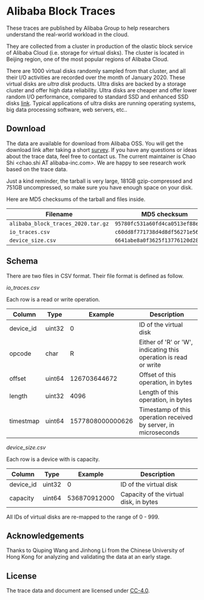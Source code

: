 # Alibaba Block Traces

These traces are published by Alibaba Group to help researchers understand the real-world workload in the cloud.

They are collected from a cluster in production of the olastic block service of Alibaba Cloud (i.e. storage for virtual disks).  The cluster is located in Beijing region, one of the most popular regions of Alibaba Cloud.

There are 1000 virtual disks randomly sampled from that cluster, and all their I/O activities are recorded over the month of January 2020.  These virtual disks are *ultra disk* products.  Ultra disks are backed by a storage cluster and offer high data reliability.  Ultra disks are cheaper and offer lower random I/O performance, compared to standard SSD and enhanced SSD disks [link](https://www.alibabacloud.com/help/doc-detail/25383.htm).  Typical applications of ultra disks are running operating systems, big data processing software, web servers, etc..

## Download

The data are available for download from Alibaba OSS.  You will get the download link after taking a short [survey](https://yida.alibaba-inc.com/o/alibaba_block_traces_2020_survey).  If you have any questions or ideas about the trace data, feel free to contact us.  The current maintainer is Chao Shi \<chao.shi AT alibaba-inc.com\>.  We are happy to see research work based on the trace data.

Just a kind reminder, the tarball is very large, 181GB gzip-compressed and 751GB uncompressed, so make sure you have enough space on your disk.

Here are MD5 checksums of the tarball and files inside.

Filename                           | MD5 checksum
-----------------------------------|---------------
`alibaba_block_traces_2020.tar.gz` | `95780fc531a60fd4ca0513ef88ef469c`
`io_traces.csv`                    | `c60dd8f771738d4d8df56271e56dd308`
`device_size.csv`                  | `6641abe8a0f3625f13776120d2884e84`

## Schema

There are two files in CSV format.  Their file format is defined as follow.

*io\_traces.csv*

Each row is a read or write operation.

Column     | Type    | Example          | Description
-----------|---------|------------------|-----------------------
device\_id | uint32  | 0                | ID of the virtual disk
opcode     | char    | R                | Either of 'R' or 'W', indicating this operation is read or write
offset     | uint64  | 126703644672     | Offset of this operation, in bytes
length     | uint32  | 4096             | Length of this operation, in bytes
timestmap  | uint64  | 1577808000000626 | Timestamp of this operation received by server, in microseconds

*device\_size.csv*

Each row is a device with is capacity.

Column     | Type   | Example         | Description
-----------|--------|-----------------|------------------------------------------
device\_id | uint32 | 0               | ID of the virtual disk
capacity   | uint64 | 536870912000    | Capacity of the virtual disk, in bytes

All IDs of virtual disks are re-mapped to the range of 0 - 999.

## Acknowledgements

Thanks to Qiuping Wang and Jinhong Li from the Chinese University of Hong Kong for analyzing and validating the data at an early stage.

## License

The trace data and document are licensed under [CC-4.0](https://creativecommons.org/licenses/by/4.0/).

